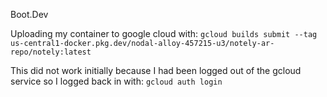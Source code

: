Boot.Dev

Uploading my container to google cloud with:
`gcloud builds submit --tag us-central1-docker.pkg.dev/nodal-alloy-457215-u3/notely-ar-repo/notely:latest`

This did not work initially because I had been logged out of the gcloud service so I logged back in with: `gcloud auth login`


